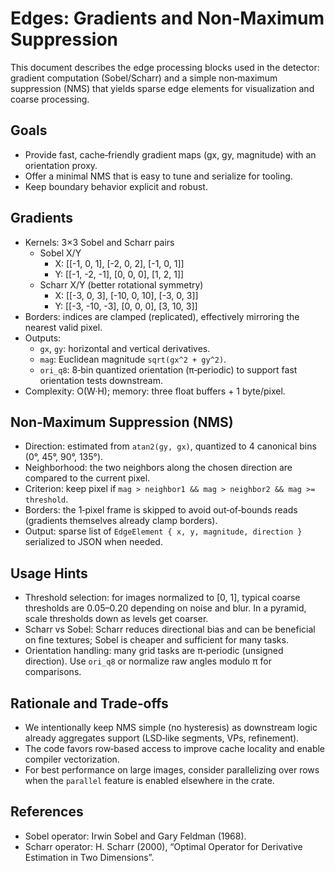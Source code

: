 # Edges: Gradients and Non‑Maximum Suppression

This document describes the edge processing blocks used in the detector: gradient computation (Sobel/Scharr) and a simple non‑maximum suppression (NMS) that yields sparse edge elements for visualization and coarse processing.

## Goals

- Provide fast, cache‑friendly gradient maps (gx, gy, magnitude) with an orientation proxy.
- Offer a minimal NMS that is easy to tune and serialize for tooling.
- Keep boundary behavior explicit and robust.

## Gradients

- Kernels: 3×3 Sobel and Scharr pairs
  - Sobel X/Y
    - X: [[-1, 0, 1], [-2, 0, 2], [-1, 0, 1]]
    - Y: [[-1, -2, -1], [0, 0, 0], [1, 2, 1]]
  - Scharr X/Y (better rotational symmetry)
    - X: [[-3, 0, 3], [-10, 0, 10], [-3, 0, 3]]
    - Y: [[-3, -10, -3], [0, 0, 0], [3, 10, 3]]
- Borders: indices are clamped (replicated), effectively mirroring the nearest valid pixel.
- Outputs:
  - `gx`, `gy`: horizontal and vertical derivatives.
  - `mag`: Euclidean magnitude `sqrt(gx^2 + gy^2)`.
  - `ori_q8`: 8‑bin quantized orientation (π‑periodic) to support fast orientation tests downstream.
- Complexity: O(W·H); memory: three float buffers + 1 byte/pixel.

## Non‑Maximum Suppression (NMS)

- Direction: estimated from `atan2(gy, gx)`, quantized to 4 canonical bins (0°, 45°, 90°, 135°).
- Neighborhood: the two neighbors along the chosen direction are compared to the current pixel.
- Criterion: keep pixel if `mag > neighbor1 && mag > neighbor2 && mag >= threshold`.
- Borders: the 1‑pixel frame is skipped to avoid out‑of‑bounds reads (gradients themselves already clamp borders).
- Output: sparse list of `EdgeElement { x, y, magnitude, direction }` serialized to JSON when needed.

## Usage Hints

- Threshold selection: for images normalized to [0, 1], typical coarse thresholds are 0.05–0.20 depending on noise and blur. In a pyramid, scale thresholds down as levels get coarser.
- Scharr vs Sobel: Scharr reduces directional bias and can be beneficial on fine textures; Sobel is cheaper and sufficient for many tasks.
- Orientation handling: many grid tasks are π‑periodic (unsigned direction). Use `ori_q8` or normalize raw angles modulo π for comparisons.

## Rationale and Trade‑offs

- We intentionally keep NMS simple (no hysteresis) as downstream logic already aggregates support (LSD‑like segments, VPs, refinement).
- The code favors row‑based access to improve cache locality and enable compiler vectorization.
- For best performance on large images, consider parallelizing over rows when the `parallel` feature is enabled elsewhere in the crate.

## References

- Sobel operator: Irwin Sobel and Gary Feldman (1968).
- Scharr operator: H. Scharr (2000), “Optimal Operator for Derivative Estimation in Two Dimensions”.
